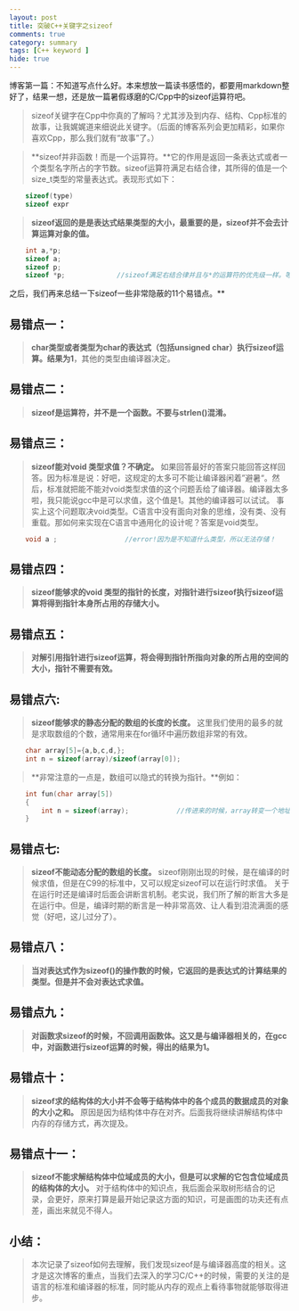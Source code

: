 ```yaml
---
layout: post
title: 突破C++关键字之sizeof  
comments: true
category: summary
tags: [C++ keyword ]  
hide: true
---
```



 博客第一篇：不知道写点什么好。本来想放一篇读书感悟的，都要用markdown整好了，结果一想，还是放一篇暑假琢磨的C/Cpp中的sizeof运算符吧。

>sizeof关键字在Cpp中你真的了解吗？尤其涉及到内存、结构、Cpp标准的故事，让我娓娓道来细说此关键字。（后面的博客系列会更加精彩，如果你喜欢Cpp，那么我们就有“故事”了。）


>**sizeof并非函数！而是一个运算符。**它的作用是返回一条表达式或者一个类型名字所占的字节数。sizeof运算符满足右结合律，其所得的值是一个size_t类型的常量表达式。表现形式如下：

```C++
	sizeof(type)
	sizeof expr
```

>**sizeof返回的是是表达式结果类型的大小，最重要的是，sizeof并不会去计算运算对象的值。**

```C++
	int a,*p;
	sizeof a;
	sizeof p;
	sizeof *p;             //sizeof满足右结合律并且与*的运算符的优先级一样。等价于sizeof (*p); 
```
之后，我们再来总结一下sizeof一些非常隐蔽的11个易错点。**

## 易错点一：
>**char类型或者类型为char的表达式（包括unsigned char）执行sizeof运算。结果为1**，其他的类型由编译器决定。

## 易错点二：
>**sizeof是运算符，并不是一个函数。不要与strlen()混淆。**

## 易错点三：
>**sizeof能对void 类型求值？不确定。**
>如果回答最好的答案只能回答这样回答。因为标准是说：好吧，这规定的太多可不能让编译器闲着”避暑“。然后，标准就把能不能对void类型求值的这个问题丢给了编译器。编译器太多啦，我只能说gcc中是可以求值，这个值是1。其他的编译器可以试试。
>事实上这个问题取决void类型。C语言中没有面向对象的思维，没有类、没有重载。那如何来实现在C语言中通用化的设计呢？答案是void类型。

```C++
	void a ;                 //error!因为是不知道什么类型，所以无法存储！
```

## 易错点四：
>**sizeof能够求的void 类型的指针的长度，对指针进行sizeof执行sizeof运算将得到指针本身所占用的存储大小。**

## 易错点五：
>**对解引用指针进行sizeof运算，将会得到指针所指向对象的所占用的空间的大小，指针不需要有效。**

## 易错点六:
>**sizeof能够求的静态分配的数组的长度的长度。**
>这里我们使用的最多的就是求取数组的个数，通常用来在for循环中遍历数组非常的有效。

```C++
	char array[5]={a,b,c,d,};
	int n = sizeof(array)/sizeof(array[0]);
```
>**非常注意的一点是，数组可以隐式的转换为指针。**例如：

```C++
	int fun(char array[5])
	{
		int n = sizeof(array);            //传进来的时候，array转变一个地址。
	}
```

## 易错点七:
>**sizeof不能动态分配的数组的长度。**
>sizeof刚刚出现的时候，是在编译的时候求值，但是在C99的标准中，又可以规定sizeof可以在运行时求值。
>关于在运行时还是编译时后面会讲断言机制。老实说，我们所了解的断言大多是在运行中。但是，编译时期的断言是一种非常高效、让人看到泪流满面的感觉（好吧，这儿过分了）。

## 易错点八：
>**当对表达式作为sizeof()的操作数的时候，它返回的是表达式的计算结果的类型。但是并不会对表达式求值。**

## 易错点九：
>**对函数求sizeof的时候，不回调用函数体。这又是与编译器相关的，在gcc中，对函数进行sizeof运算的时候，得出的结果为1。**

## 易错点十：
>**sizeof求的结构体的大小并不会等于结构体中的各个成员的数据成员的对象的大小之和。**
>原因是因为结构体中存在对齐。后面我将继续讲解结构体中内存的存储方式，再次提及。

## 易错点十一：
>**sizeof不能求解结构体中位域成员的大小，但是可以求解的它包含位域成员的结构体的大小。**
>对于结构体中的知识点，我后面会采取树形结合的记录，会更好，原来打算是最开始记录这方面的知识，可是画图的功夫还有点差，画出来就见不得人。

## 小结：
>本次记录了sizeof如何去理解，我们发现sizeof是与编译器高度的相关。这才是这次博客的重点，当我们去深入的学习C/C++的时候，需要的关注的是语言的标准和编译器的标准，同时能从内存的观点上看待事物就能够取得进步。
